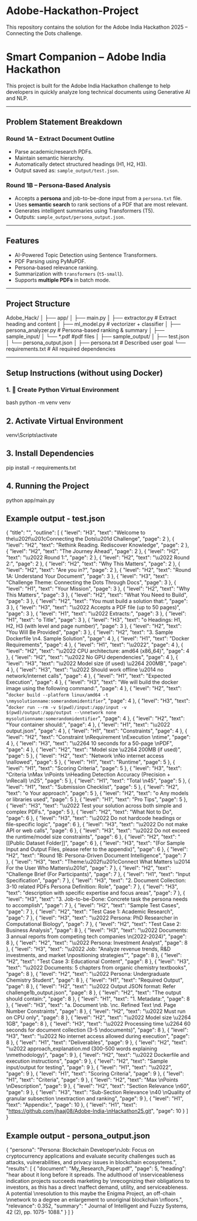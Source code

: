 # Adobe-Hackathon-Project
This repository contains the solution for the Adobe India Hackathon 2025 – Connecting the Dots challenge.

#  Smart  Companion – Adobe India Hackathon

This project is built for the Adobe India Hackathon challenge to help  developers in quickly analyze long technical documents using Generative AI and NLP.

---

##  Problem Statement Breakdown

### Round 1A – Extract Document Outline

- Parse academic/research PDFs.
- Maintain semantic hierarchy.
- Automatically detect structured headings (H1, H2, H3).
- Output saved as: `sample_output/test.json`.

###  Round 1B – Persona-Based Analysis

- Accepts a **persona** and job-to-be-done input from a `persona.txt` file.
- Uses **semantic search** to rank sections of a PDF that are most relevant.
- Generates intelligent summaries using Transformers (T5).
- Outputs: `sample_output/persona_output.json`.

---

##  Features

-  AI-Powered Topic Detection using Sentence Transformers.
-  PDF Parsing using PyMuPDF.
-  Persona-based relevance ranking.
-  Summarization with `transformers` (`t5-small`).
-  Supports **multiple PDFs** in batch mode.

---

##  Project Structure

Adobe_Hack/
│
├── app/
│ ├── main.py 
│ ├── extractor.py # Extract heading and content
│ ├── ml_model.py #  vectorizer + classifier
│ ├── persona_analyzer.py # Persona-based ranking & summary
│
├── sample_input/
│ └── *.pdf #pdf files
│
├── sample_output/
│ ├── test.json
│ └── persona_output.json
│
├── persona.txt # Described user goal 
└── requirements.txt # All required dependencies



---

##  Setup Instructions (without using Docker)

### 1. 🐍 Create Python Virtual Environment

 bash
 python -m venv venv

## 2.  Activate Virtual Environment

venv\Scripts\activate

## 3.  Install Dependencies

pip install -r requirements.txt

## 4.  Running the Project
python app/main.py 


##  Example output - test.json
{
  "title": "",
  "outline": [
    {
      "level": "H3",
      "text": "Welcome to the\u202f\u201cConnecting the Dots\u201d Challenge",
      "page": 2
    },
    {
      "level": "H2",
      "text": "Rethink Reading. Rediscover Knowledge",
      "page": 2
    },
    {
      "level": "H2",
      "text": "The Journey Ahead",
      "page": 2
    },
    {
      "level": "H2",
      "text": "\u2022 Round 1:",
      "page": 2
    },
    {
      "level": "H2",
      "text": "\u2022 Round 2:",
      "page": 2
    },
    {
      "level": "H2",
      "text": "Why This Matters",
      "page": 2
    },
    {
      "level": "H2",
      "text": "Are you in?",
      "page": 2
    },
    {
      "level": "H2",
      "text": "Round 1A: Understand Your Document",
      "page": 3
    },
    {
      "level": "H3",
      "text": "Challenge Theme: Connecting the Dots Through Docs",
      "page": 3
    },
    {
      "level": "H1",
      "text": "Your Mission",
      "page": 3
    },
    {
      "level": "H2",
      "text": "Why This Matters",
      "page": 3
    },
    {
      "level": "H2",
      "text": "What You Need to Build",
      "page": 3
    },
    {
      "level": "H2",
      "text": "You must build a solution that:",
      "page": 3
    },
    {
      "level": "H3",
      "text": "\u2022 Accepts a PDF file (up to 50 pages)",
      "page": 3
    },
    {
      "level": "H1",
      "text": "\u2022 Extracts:",
      "page": 3
    },
    {
      "level": "H1",
      "text": "o Title",
      "page": 3
    },
    {
      "level": "H3",
      "text": "o Headings: H1, H2, H3 (with level and page number)",
      "page": 3
    },
    {
      "level": "H2",
      "text": "You Will Be Provided",
      "page": 3
    },
    {
      "level": "H2",
      "text": "3. Sample Dockerfile  \n4. Sample Solution",
      "page": 4
    },
    {
      "level": "H1",
      "text": "Docker Requirements",
      "page": 4
    },
    {
      "level": "H1",
      "text": "\u2022",
      "page": 4
    },
    {
      "level": "H2",
      "text": "\u2022 CPU architecture: amd64 (x86_64)",
      "page": 4
    },
    {
      "level": "H2",
      "text": "\u2022 No GPU dependencies",
      "page": 4
    },
    {
      "level": "H3",
      "text": "\u2022 Model size (if used) \u2264 200MB",
      "page": 4
    },
    {
      "level": "H3",
      "text": "\u2022 Should work offline \u2014 no network/internet calls",
      "page": 4
    },
    {
      "level": "H1",
      "text": "Expected Execution",
      "page": 4
    },
    {
      "level": "H3",
      "text": "We will build the docker image using the following command:",
      "page": 4
    },
    {
      "level": "H2",
      "text": "```docker build --platform linux/amd64 -t \nmysolutionname:somerandomidentifier```",
      "page": 4
    },
    {
      "level": "H3",
      "text": "```docker run --rm -v $(pwd)/input:/app/input -v $(pwd)/output:/app/output --\nnetwork none mysolutionname:somerandomidentifier```",
      "page": 4
    },
    {
      "level": "H2",
      "text": "Your container should:",
      "page": 4
    },
    {
      "level": "H1",
      "text": "\u2022 output.json",
      "page": 4
    },
    {
      "level": "H1",
      "text": "Constraints",
      "page": 4
    },
    {
      "level": "H2",
      "text": "Constraint  \nRequirement  \nExecution \ntime",
      "page": 4
    },
    {
      "level": "H3",
      "text": "\u2264 10 seconds for a 50-page \nPDF",
      "page": 4
    },
    {
      "level": "H2",
      "text": "Model size  \u2264 200MB (if used)",
      "page": 5
    },
    {
      "level": "H2",
      "text": "Network  \nNo internet access \nallowed",
      "page": 5
    },
    {
      "level": "H1",
      "text": "Runtime",
      "page": 5
    },
    {
      "level": "H1",
      "text": "Scoring Criteria",
      "page": 5
    },
    {
      "level": "H3",
      "text": "Criteria  \nMax \nPoints  \nHeading Detection Accuracy (Precision + \nRecall)  \n25",
      "page": 5
    },
    {
      "level": "H1",
      "text": "Total  \n45",
      "page": 5
    },
    {
      "level": "H1",
      "text": "Submission Checklist",
      "page": 5
    },
    {
      "level": "H2",
      "text": "o Your approach",
      "page": 5
    },
    {
      "level": "H2",
      "text": "o Any models or libraries used",
      "page": 5
    },
    {
      "level": "H1",
      "text": "Pro Tips",
      "page": 5
    },
    {
      "level": "H3",
      "text": "\u2022 Test your solution across both simple and complex PDFs.",
      "page": 5
    },
    {
      "level": "H2",
      "text": "What Not to Do",
      "page": 6
    },
    {
      "level": "H3",
      "text": "\u2022 Do not hardcode headings or file-specific logic",
      "page": 6
    },
    {
      "level": "H3",
      "text": "\u2022 Do not make API or web calls",
      "page": 6
    },
    {
      "level": "H3",
      "text": "\u2022 Do not exceed the runtime/model size constraints",
      "page": 6
    },
    {
      "level": "H2",
      "text": "[[Public Dataset Folder]]",
      "page": 6
    },
    {
      "level": "H3",
      "text": "(For Sample Input and Output Files, please refer to the appendix)",
      "page": 6
    },
    {
      "level": "H2",
      "text": "Round 1B: Persona-Driven Document Intelligence",
      "page": 7
    },
    {
      "level": "H3",
      "text": "Theme:\u202f\u201cConnect What Matters \u2014 For the User Who Matters\u201d",
      "page": 7
    },
    {
      "level": "H2",
      "text": "Challenge Brief (For Participants)",
      "page": 7
    },
    {
      "level": "H1",
      "text": "Input Specification",
      "page": 7
    },
    {
      "level": "H3",
      "text": "2. Document Collection: 3-10 related PDFs Persona Definition: Role",
      "page": 7
    },
    {
      "level": "H3",
      "text": "description with specific expertise and focus areas",
      "page": 7
    },
    {
      "level": "H3",
      "text": "3. Job-to-be-Done: Concrete task the persona needs to accomplish",
      "page": 7
    },
    {
      "level": "H2",
      "text": "Sample Test Cases",
      "page": 7
    },
    {
      "level": "H2",
      "text": "Test Case 1: Academic Research",
      "page": 7
    },
    {
      "level": "H3",
      "text": "\u2022 Persona: PhD Researcher in Computational Biology",
      "page": 7
    },
    {
      "level": "H2",
      "text": "Test Case 2: Business Analysis",
      "page": 8
    },
    {
      "level": "H3",
      "text": "\u2022 Documents: 3 annual reports from competing tech companies \n(2022-2024)",
      "page": 8
    },
    {
      "level": "H2",
      "text": "\u2022 Persona: Investment Analyst",
      "page": 8
    },
    {
      "level": "H3",
      "text": "\u2022 Job: \"Analyze revenue trends, R&D investments, and market \npositioning strategies\"",
      "page": 8
    },
    {
      "level": "H2",
      "text": "Test Case 3: Educational Content",
      "page": 8
    },
    {
      "level": "H3",
      "text": "\u2022 Documents: 5 chapters from organic chemistry textbooks",
      "page": 8
    },
    {
      "level": "H2",
      "text": "\u2022 Persona: Undergraduate Chemistry Student",
      "page": 8
    },
    {
      "level": "H1",
      "text": "Required Output",
      "page": 8
    },
    {
      "level": "H2",
      "text": "\u2022 Output JSON format: Refer challenge1b_output.json",
      "page": 8
    },
    {
      "level": "H2",
      "text": "The output should contain:",
      "page": 8
    },
    {
      "level": "H1",
      "text": "1. Metadata:",
      "page": 8
    },
    {
      "level": "H3",
      "text": "a. Document \nb.  \nc. Refined Text \nd. Page Number Constraints",
      "page": 8
    },
    {
      "level": "H2",
      "text": "\u2022 Must run on CPU only",
      "page": 8
    },
    {
      "level": "H2",
      "text": "\u2022 Model size \u2264 1GB",
      "page": 8
    },
    {
      "level": "H3",
      "text": "\u2022 Processing time \u2264 60 seconds for document collection (3-5 \ndocuments)",
      "page": 8
    },
    {
      "level": "H3",
      "text": "\u2022 No internet access allowed during execution",
      "page": 8
    },
    {
      "level": "H1",
      "text": "Deliverables",
      "page": 9
    },
    {
      "level": "H2",
      "text": "\u2022 approach_explanation.md (300-500 words explaining \nmethodology)",
      "page": 9
    },
    {
      "level": "H2",
      "text": "\u2022 Dockerfile and execution instructions",
      "page": 9
    },
    {
      "level": "H2",
      "text": "Sample input/output for testing",
      "page": 9
    },
    {
      "level": "H1",
      "text": "\u2022",
      "page": 9
    },
    {
      "level": "H1",
      "text": "Scoring Criteria",
      "page": 9
    },
    {
      "level": "H1",
      "text": "Criteria",
      "page": 9
    },
    {
      "level": "H2",
      "text": "Max \nPoints  \nDescription",
      "page": 9
    },
    {
      "level": "H2",
      "text": "Section Relevance   \n60",
      "page": 9
    },
    {
      "level": "H3",
      "text": "Sub-Section Relevance  \n40  \nQuality of granular subsection \nextraction and ranking",
      "page": 9
    },
    {
      "level": "H1",
      "text": "Appendix:",
      "page": 10
    },
    {
      "level": "H1",
      "text": "https://github.com/jhaaj08/Adobe-India-\nHackathon25.git",
      "page": 10
    }
  ]
}

##  Example output - persona_output.json
{
  "persona": "Persona: Blockchain Developer\nJob: Focus on cryptocurrency applications and evaluate security challenges such as attacks, vulnerabilities, and privacy issues in blockchain ecosystems.",
  "results": [
    {
      "document": "My_Research_Paper.pdf",
      "page": 5,
      "heading": "hear about it long before it spreads. The adulthood of \nserviceableness indication projects succeeds marketing by \nrecognizing their obligations to investors, as this has a direct \naffect demand, utility, and serviceableness.  A potential \nresolution to this maybe the Enigma Project, an off-chain \nnetwork to a degree an enlargement to unoriginal blockchain \nfloors.",
      "relevance": 0.352,
      "summary": " Journal of Intelligent and Fuzzy Systems, 42 (2), pp. 1075- 1088."
    }
  ]
}






